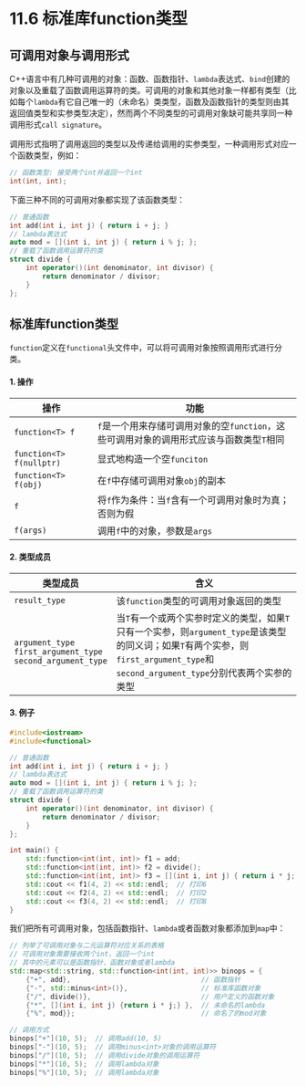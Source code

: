 # 11.6 标准库function类型

## 可调用对象与调用形式

C++语言中有几种可调用的对象：函数、函数指针、`lambda`表达式、`bind`创建的对象以及重载了函数调用运算符的类。可调用的对象和其他对象一样都有类型（比如每个`lambda`有它自己唯一的（未命名）类类型，函数及函数指针的类型则由其返回值类型和实参类型决定），然而两个不同类型的可调用对象缺可能共享同一种调用形式`call signature`。

调用形式指明了调用返回的类型以及传递给调用的实参类型，一种调用形式对应一个函数类型，例如：

```c++
// 函数类型: 接受两个int并返回一个int
int(int, int);
```

下面三种不同的可调用对象都实现了该函数类型：

```c++
// 普通函数
int add(int i, int j) { return i + j; }
// lambda表达式
auto mod = [](int i, int j) { return i % j; };
// 重载了函数调用运算符的类
struct divide {
    int operator()(int denominator, int divisor) {
        return denominator / divisor;
    }
};
```

## 标准库function类型

`function`定义在`functional`头文件中，可以将可调用对象按照调用形式进行分类。

#### 1. 操作

| 操作                       | 功能                                                         |
| -------------------------- | ------------------------------------------------------------ |
| `function<T> f`            | `f`是一个用来存储可调用对象的空`function`，这些可调用对象的调用形式应该与函数类型`T`相同 |
| ``function<T> f(nullptr)`` | 显式地构造一个空`funciton`                                   |
| `function<T> f(obj)`       | 在`f`中存储可调用对象`obj`的副本                             |
| `f`                        | 将`f`作为条件：当`f`含有一个可调用对象时为真；否则为假       |
| `f(args)`                  | 调用`f`中的对象，参数是`args`                                |

#### 2. 类型成员

| 类型成员                                                     | 含义                                                         |
| ------------------------------------------------------------ | ------------------------------------------------------------ |
| `result_type`                                                | 该`function`类型的可调用对象返回的类型                       |
| `argument_type`<br>`first_argument_type`<br>`second_argument_type` | 当`T`有一个或两个实参时定义的类型，如果`T`只有一个实参，则`argument_type`是该类型的同义词；如果`T`有两个实参，则`first_argument_type`和`second_argument_type`分别代表两个实参的类型 |

#### 3. 例子

```c++
#include<iostream>
#include<functional>

// 普通函数
int add(int i, int j) { return i + j; }
// lambda表达式
auto mod = [](int i, int j) { return i % j; };
// 重载了函数调用运算符的类
struct divide {
    int operator()(int denominator, int divisor) {
        return denominator / divisor;
    }
};

int main() {
    std::function<int(int, int)> f1 = add;                                 // 函数指针
    std::function<int(int, int)> f2 = divide();                            // 函数对象类的对象
    std::function<int(int, int)> f3 = [](int i, int j) { return i * j; };  // lambda
    std::cout << f1(4, 2) << std::endl;  // 打印6
    std::cout << f2(4, 2) << std::endl;  // 打印2
    std::cout << f3(4, 2) << std::endl;  // 打印8
}
```

我们把所有可调用对象，包括函数指针、`lambda`或者函数对象都添加到`map`中：

```c++
// 列举了可调用对象与二元运算符对应关系的表格
// 可调用对象需要接收两个int，返回一个int
// 其中的元素可以是函数指针、函数对象或者lambda
std::map<std::string, std::function<int(int, int)>> binops = {
    {"+", add},                                // 函数指针
    {"-", std::minus<int>()},                  // 标准库函数对象
    {"/", divide()},                           // 用户定义的函数对象
    {"*", [](int i, int j) {return i * j;} },  // 未命名的lambda
    {"%", mod}};                               // 命名了的mod对象

// 调用方式
binops["+"](10, 5);  // 调用add(10, 5)
binops["-"](10, 5);  // 调用minus<int>对象的调用运算符
binops["/"](10, 5);  // 调用divide对象的调用运算符
binops["*"](10, 5);  // 调用lambda对象
binops["%"](10, 5);  // 调用lambda对象
```